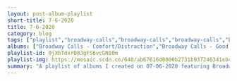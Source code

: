 ```yaml
---
layout: post-album-playlist
short-title: 7-6-2020
title: 7-6-2020
category: blog
tags: ["playlist","broadway-calls","broadway-calls","broadway-calls","broadway-calls","broadway-calls","broadway-calls"]
albums: ["Broadway Calls - Comfort/Distraction","Broadway Calls - Good Views, Bad News","Broadway Calls - Broadway Calls","Broadway Calls - Vision Quest","Broadway Calls - Toxic Kids","Broadway Calls - Call the Medic..."]
playlist-id: 0jXbTdxrD8JgFS6vcGN10m
playlist-img: https://mosaic.scdn.co/640/ab67616d0000b2731b937246341eb48b5affabfaab67616d0000b27347e1b4ee180961cef2c13f59ab67616d0000b273c0d089f3f737fcb1c55890d7ab67616d0000b273d4e005e21128f72e89ca5425
summary: "A playlist of albums I created on 07-06-2020 featuring Broadway Calls, Broadway Calls, Broadway Calls, Broadway Calls, Broadway Calls, and Broadway Calls."
---
```

